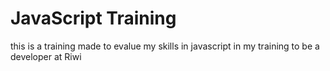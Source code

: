 # JavaScript Training
this is a training made to evalue my skills in javascript in my training to be a developer at Riwi
